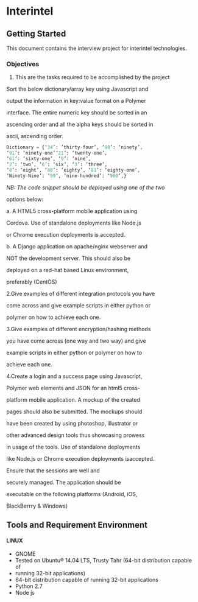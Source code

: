 # Interintel

## Getting Started

This document contains the interview project for interintel technologies.

### Objectives

1. This are the tasks required to be accomplished by the project

Sort the below dictionary/array key using Javascript and

output the information in key:value format on a Polymer

interface. The entire numeric key should be sorted in an

ascending order and all the alpha keys should be sorted in

ascii, ascending order.

```py
Dictionary = {‘34’: ’thirty-four’, ‘90’: ‘ninety’,
‘91’: ‘ninety-one’‘21’: ‘twenty-one’,
‘61’: ‘sixty-one’, ‘9’: ‘nine’,
‘2’: ‘two’, ‘6’: ‘six’, ‘3’: ‘three’,
‘8’: ‘eight’, ‘80’: ‘eighty’, ‘81’: ‘eighty-one’,
‘Ninety-Nine’: ’99’, ‘nine-hundred’: ‘900’,}
```

_NB: The code snippet should be deployed using one of the two_

options below:

a. A HTML5 cross-platform mobile application using

Cordova. Use of standalone deployments like Node.js

or Chrome execution deployments is accepted.

b. A Django application on apache/nginx webserver and

NOT the development server. This should also be

deployed on a red-hat based Linux environment,

preferably \(CentOS\)

2.Give examples of different integration protocols you have

come across and give example scripts in either python or

polymer on how to achieve each one.

3.Give examples of different encryption/hashing methods

you have come across \(one way and two way\) and give

example scripts in either python or polymer on how to

achieve each one.

4.Create a login and a success page using Javascript,

Polymer web elements and JSON for an html5 cross-

platform mobile application. A mockup of the created

pages should also be submitted. The mockups should

have been created by using photoshop, illustrator or

other advanced design tools thus showcasing prowess

in usage of the tools. Use of standalone deployments

like Node.js or Chrome execution deployments isaccepted.

Ensure that the sessions are well and

securely managed. The application should be

executable on the following platforms \(Android, iOS,

BlackBerrry & Windows\)

## Tools and Requirement Environment

#### LINUX

* GNOME    
* Tested    on    Ubuntu®    14.04    LTS,    Trusty    Tahr    \(64-bit    distribution    capable    of
* running    32-bit    applications\)
* 64-bit    distribution    capable    of    running    32-bit    applications
* Python 2.7
* Node js



